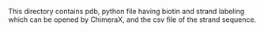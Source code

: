 This directory contains pdb, python file having biotin and strand labeling which can be opened by ChimeraX, and the csv file of the strand sequence.

